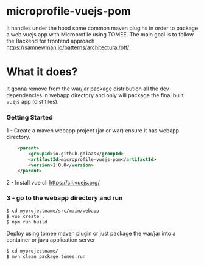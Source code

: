 # microprofile-vuejs-pom

It handles under the hood some common maven plugins in order to package a web vuejs app with Microprofile using TOMEE. The main goal is to follow the Backend for frontend approach  https://samnewman.io/patterns/architectural/bff/

# What it does?

It gonna remove from the war/jar package distribution all the dev dependencies in webapp directory and only will package the final built vuejs app (dist files).

### Getting Started

1 - Create a maven webapp project (jar or war) ensure it has webapp directory.

``` xml
	<parent>
		<groupId>io.github.gdiazs</groupId>
		<artifactId>microprofile-vuejs-pom</artifactId>
		<version>1.0.0</version>
	</parent>

```

2 - Install vue cli  https://cli.vuejs.org/

### 3 - go to the webapp directory and run


``` sh
$ cd myprojectname/src/main/webapp
$ vue create .
$ npm run build
```

Deploy using tomee maven plugin or just package the war/jar into a container or java application server
``` sh
$ cd myprojectname/
$ mvn clean package tomee:run
```
